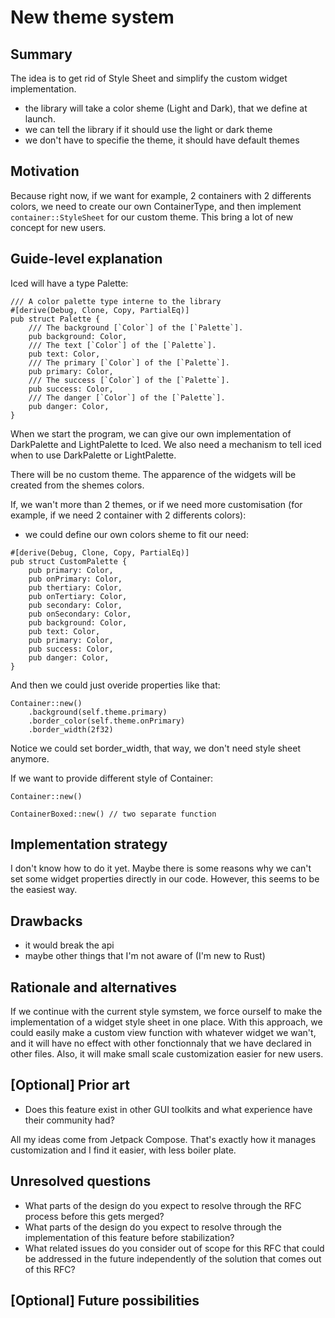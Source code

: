 # New theme system

## Summary

The idea is to get rid of Style Sheet and simplify the custom widget implementation.

- the library will take a color sheme (Light and Dark), that we define at launch.
- we can tell the library if it should use the light or dark theme
- we don't have to specifie the theme, it should have default themes

## Motivation

Because right now, if we want for example, 2 containers with 2 differents colors, we need to create our own ContainerType, and then implement `container::StyleSheet` for our custom theme.
This bring a lot of new concept for new users.


## Guide-level explanation

Iced will have a type Palette:
```
/// A color palette type interne to the library
#[derive(Debug, Clone, Copy, PartialEq)]
pub struct Palette {
    /// The background [`Color`] of the [`Palette`].
    pub background: Color,
    /// The text [`Color`] of the [`Palette`].
    pub text: Color,
    /// The primary [`Color`] of the [`Palette`].
    pub primary: Color,
    /// The success [`Color`] of the [`Palette`].
    pub success: Color,
    /// The danger [`Color`] of the [`Palette`].
    pub danger: Color,
}
```
When we start the program, we can give our own implementation of DarkPalette and LightPalette to Iced.
We also need a mechanism to tell iced when to use DarkPalette or LightPalette.

There will be no custom theme. The apparence of the widgets will be created from the shemes colors.

If, we wan't more than 2 themes, or if we need more customisation (for example, if we need 2 container with 2 differents colors):
- we could define our own colors sheme to fit our need:

```
#[derive(Debug, Clone, Copy, PartialEq)]
pub struct CustomPalette {
    pub primary: Color,
    pub onPrimary: Color,
    pub thertiary: Color,
    pub onTertiary: Color,
    pub secondary: Color,
    pub onSecondary: Color,
    pub background: Color,
    pub text: Color,
    pub primary: Color,
    pub success: Color,
    pub danger: Color,
}
```
And then we could just overide properties like that:
```
Container::new()
    .background(self.theme.primary)
    .border_color(self.theme.onPrimary)
    .border_width(2f32)
```

Notice we could set border_width, that way, we don't need style sheet anymore.

If we want to provide different style of Container:

```
Container::new()

ContainerBoxed::new() // two separate function
```

## Implementation strategy

I don't know how to do it yet. Maybe there is some reasons why we can't set some widget properties directly in our code. However, this seems to be the easiest way.

## Drawbacks

- it would break the api
- maybe other things that I'm not aware of (I'm new to Rust)

## Rationale and alternatives

If we continue with the current style symstem, we force ourself to make the implementation of a widget style sheet in one place.
With this approach, we could easily make a custom view function with whatever widget we wan't, and it will have no effect with other fonctionnaly that we have declared in other files.
Also, it will make small scale customization easier for new users.

## [Optional] Prior art

- Does this feature exist in other GUI toolkits and what experience have their community had?

All my ideas come from Jetpack Compose. That's exactly how it manages customization and I find it easier, with less boiler plate.

## Unresolved questions

- What parts of the design do you expect to resolve through the RFC process before this gets merged?
- What parts of the design do you expect to resolve through the implementation of this feature before stabilization?
- What related issues do you consider out of scope for this RFC that could be addressed in the future independently of the solution that comes out of this RFC?

## [Optional] Future possibilities


